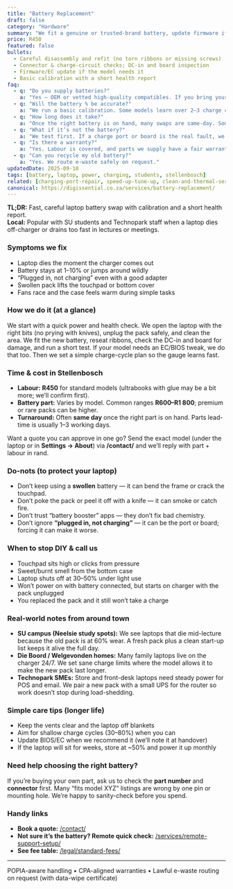 ```yaml
---
title: "Battery Replacement"
draft: false
category: "Hardware"
summary: "We fit a genuine or trusted-brand battery, update firmware if needed, and calibrate it so your laptop runs longer."
price: R450
featured: false
bullets:
  - Careful disassembly and refit (no torn ribbons or missing screws)
  - Connector & charge-circuit checks; DC-in and board inspection
  - Firmware/EC update if the model needs it
  - Basic calibration with a short health report
faq:
  - q: "Do you supply batteries?"
    a: "Yes — OEM or vetted high-quality compatibles. If you bring your own, we’ll still check the part number and health before fitting."
  - q: "Will the battery % be accurate?"
    a: "We run a basic calibration. Some models learn over 2–3 charge cycles — that’s normal."
  - q: "How long does it take?"
    a: "Once the right battery is on hand, many swaps are same-day. Some ultrabooks take longer due to glue and adhesive strips."
  - q: "What if it’s not the battery?"
    a: "We test first. If a charge port or board is the real fault, we’ll say so and quote that job instead of wasting your money."
  - q: "Is there a warranty?"
    a: "Yes. Labour is covered, and parts we supply have a fair warranty. We explain it on handover."
  - q: "Can you recycle my old battery?"
    a: "Yes. We route e-waste safely on request."
updatedDate: 2025-09-10
tags: [battery, laptop, power, charging, students, stellenbosch]
related: [charging-port-repair, speed-up-tune-up, clean-and-thermal-service]
canonical: https://digissential.co.za/services/battery-replacement/
---
```


**TL;DR:** Fast, careful laptop battery swap with calibration and a short health report.  
**Local:** Popular with SU students and Technopark staff when a laptop dies off-charger or drains too fast in lectures or meetings.

### Symptoms we fix
- Laptop dies the moment the charger comes out  
- Battery stays at 1–10% or jumps around wildly  
- “Plugged in, not charging” even with a good adapter  
- Swollen pack lifts the touchpad or bottom cover  
- Fans race and the case feels warm during simple tasks

### How we do it (at a glance)
We start with a quick power and health check. We open the laptop with the right bits (no prying with knives), unplug the pack safely, and clean the area. We fit the new battery, reseat ribbons, check the DC-in and board for damage, and run a short test. If your model needs an EC/BIOS tweak, we do that too. Then we set a simple charge-cycle plan so the gauge learns fast.

### Time & cost in Stellenbosch
- **Labour:** **R450** for standard models (ultrabooks with glue may be a bit more; we’ll confirm first).  
- **Battery part:** Varies by model. Common ranges **R600–R1 800**; premium or rare packs can be higher.  
- **Turnaround:** Often **same day** once the right part is on hand. Parts lead-time is usually 1–3 working days.

Want a quote you can approve in one go? Send the exact model (under the laptop or in **Settings → About**) via **/contact/** and we’ll reply with part + labour in rand.

### Do-nots (to protect your laptop)
- Don’t keep using a **swollen** battery — it can bend the frame or crack the touchpad.  
- Don’t poke the pack or peel it off with a knife — it can smoke or catch fire.  
- Don’t trust “battery booster” apps — they don’t fix bad chemistry.  
- Don’t ignore **“plugged in, not charging”** — it can be the port or board; forcing it can make it worse.

### When to stop DIY & call us
- Touchpad sits high or clicks from pressure  
- Sweet/burnt smell from the bottom case  
- Laptop shuts off at 30–50% under light use  
- Won’t power on with battery connected, but starts on charger with the pack unplugged  
- You replaced the pack and it still won’t take a charge

### Real-world notes from around town
- **SU campus (Neelsie study spots):** We see laptops that die mid-lecture because the old pack is at 60% wear. A fresh pack plus a clean start-up list keeps it alive the full day.  
- **Die Boord / Welgevonden homes:** Many family laptops live on the charger 24/7. We set sane charge limits where the model allows it to make the new pack last longer.  
- **Technopark SMEs:** Store and front-desk laptops need steady power for POS and email. We pair a new pack with a small UPS for the router so work doesn’t stop during load-shedding.

### Simple care tips (longer life)
- Keep the vents clear and the laptop off blankets  
- Aim for shallow charge cycles (30–80%) when you can  
- Update BIOS/EC when we recommend it (we’ll note it at handover)  
- If the laptop will sit for weeks, store at ~50% and power it up monthly

### Need help choosing the right battery?
If you’re buying your own part, ask us to check the **part number** and **connector** first. Many “fits model XYZ” listings are wrong by one pin or mounting hole. We’re happy to sanity-check before you spend.

### Handy links
- **Book a quote:** [/contact/](/contact/)  
- **Not sure it’s the battery? Remote quick check:** [/services/remote-support-setup/](/services/remote-support-setup/)  
- **See fee table:** [/legal/standard-fees/](/legal/standard-fees/)

---

POPIA-aware handling • CPA-aligned warranties • Lawful e-waste routing on request (with data-wipe certificate)
